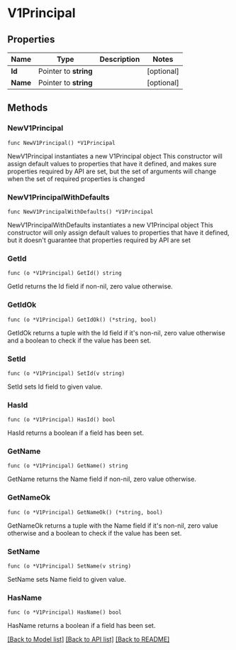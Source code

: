 # V1Principal

## Properties

Name | Type | Description | Notes
------------ | ------------- | ------------- | -------------
**Id** | Pointer to **string** |  | [optional] 
**Name** | Pointer to **string** |  | [optional] 

## Methods

### NewV1Principal

`func NewV1Principal() *V1Principal`

NewV1Principal instantiates a new V1Principal object
This constructor will assign default values to properties that have it defined,
and makes sure properties required by API are set, but the set of arguments
will change when the set of required properties is changed

### NewV1PrincipalWithDefaults

`func NewV1PrincipalWithDefaults() *V1Principal`

NewV1PrincipalWithDefaults instantiates a new V1Principal object
This constructor will only assign default values to properties that have it defined,
but it doesn't guarantee that properties required by API are set

### GetId

`func (o *V1Principal) GetId() string`

GetId returns the Id field if non-nil, zero value otherwise.

### GetIdOk

`func (o *V1Principal) GetIdOk() (*string, bool)`

GetIdOk returns a tuple with the Id field if it's non-nil, zero value otherwise
and a boolean to check if the value has been set.

### SetId

`func (o *V1Principal) SetId(v string)`

SetId sets Id field to given value.

### HasId

`func (o *V1Principal) HasId() bool`

HasId returns a boolean if a field has been set.

### GetName

`func (o *V1Principal) GetName() string`

GetName returns the Name field if non-nil, zero value otherwise.

### GetNameOk

`func (o *V1Principal) GetNameOk() (*string, bool)`

GetNameOk returns a tuple with the Name field if it's non-nil, zero value otherwise
and a boolean to check if the value has been set.

### SetName

`func (o *V1Principal) SetName(v string)`

SetName sets Name field to given value.

### HasName

`func (o *V1Principal) HasName() bool`

HasName returns a boolean if a field has been set.


[[Back to Model list]](../README.md#documentation-for-models) [[Back to API list]](../README.md#documentation-for-api-endpoints) [[Back to README]](../README.md)



